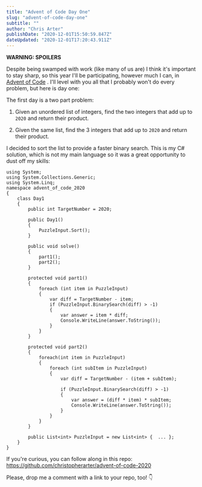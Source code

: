```yaml
---
title: "Advent of Code Day One"
slug: "advent-of-code-day-one"
subtitle: ""
author: "Chris Arter"
publishDate: "2020-12-01T15:50:59.847Z"
dateUpdated: "2020-12-01T17:20:43.911Z"
---
```


**WARNING: SPOILERS**

Despite being swamped with work (like many of us are) I think it's important to stay sharp, so this year I'll be participating, however much I can, in [Advent of Code](https://adventofcode.com/) . I'll level with you all that I probably won't do every problem, but here is day one:

The first day is a two part problem:

1.  Given an unordered list of integers, find the two integers that add up to `2020` and return their product.
    
2.  Given the same list, find the 3 integers that add up to `2020` and return their product.
    

I decided to sort the list to provide a faster binary search. This is my C# solution, which is not my main language so it was a great opportunity to dust off my skills:

    using System;
    using System.Collections.Generic;
    using System.Linq;
    namespace advent_of_code_2020
    {
        class Day1
        {
            public int TargetNumber = 2020;
    
            public Day1()
            {
                PuzzleInput.Sort();
            }
    
            public void solve()
            {
                part1();
                part2();
            }
    
            protected void part1()
            {
                foreach (int item in PuzzleInput)
                {
                    var diff = TargetNumber - item;
                    if (PuzzleInput.BinarySearch(diff) > -1)
                    {
                        var answer = item * diff;
                        Console.WriteLine(answer.ToString());
                    }
                }
            }
    
            protected void part2()
            {
                foreach(int item in PuzzleInput)
                {
                    foreach (int subItem in PuzzleInput)
                    {
                        var diff = TargetNumber - (item + subItem);
    
                        if (PuzzleInput.BinarySearch(diff) > -1)
                        {
                            var answer = (diff * item) * subItem;
                            Console.WriteLine(answer.ToString());
                        }
                    }
                }
            }
    
            public List<int> PuzzleInput = new List<int> {  ... };
        }
    }
    

If you're curious, you can follow along in this repo: https://github.com/christopherarter/advent-of-code-2020

Please, drop me a comment with a link to your repo, too! 👇